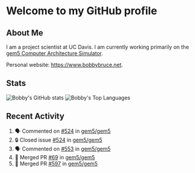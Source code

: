 # Welcome to my GitHub profile

## About Me

I am a project scientist at UC Davis. I am currently working primarily on the [gem5 Computer Architecture Simulator](https://github.com/gem5).

Personal website: <https://www.bobbybruce.net>.

## Stats

![Bobby's GitHub stats](https://github-readme-stats.vercel.app/api?username=bobbyrbruce&show_icons=true&theme=responsive&include_all_commits=true&count_private=true&show=reviews&disable_animations=true)
![Bobby's Top Languages ](https://github-readme-stats.vercel.app/api/top-langs/?username=bobbyrbruce&layout=compact&theme=responsive&count_private=true&langs_count=10&disable_animations=true)

## Recent Activity

<!--START_SECTION:activity-->
1. 🗣 Commented on [#524](https://github.com/gem5/gem5/issues/524#issuecomment-1828710940) in [gem5/gem5](https://github.com/gem5/gem5)
2. 🔒 Closed issue [#524](https://github.com/gem5/gem5/issues/524) in [gem5/gem5](https://github.com/gem5/gem5)
3. 🗣 Commented on [#553](https://github.com/gem5/gem5/pull/553#issuecomment-1828694457) in [gem5/gem5](https://github.com/gem5/gem5)
4. 🎉 Merged PR [#69](https://github.com/gem5/gem5/pull/69) in [gem5/gem5](https://github.com/gem5/gem5)
5. 🎉 Merged PR [#597](https://github.com/gem5/gem5/pull/597) in [gem5/gem5](https://github.com/gem5/gem5)
<!--END_SECTION:activity-->
